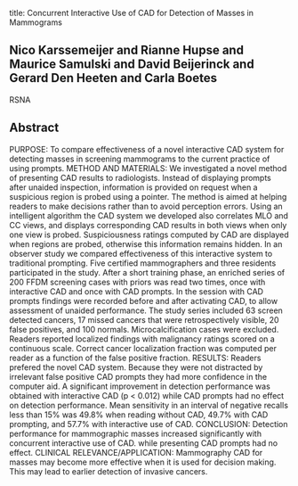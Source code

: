 title: Concurrent Interactive Use of CAD for Detection of Masses in Mammograms

## Nico Karssemeijer and Rianne Hupse and Maurice Samulski and David Beijerinck and Gerard Den Heeten and Carla Boetes
RSNA


## Abstract
PURPOSE: To compare effectiveness of a novel interactive CAD system for detecting masses in screening mammograms to the current practice of using prompts. METHOD AND MATERIALS: We investigated a novel method of presenting CAD results to radiologists. Instead of displaying prompts after unaided inspection, information is provided on request when a suspicious region is probed using a pointer. The method is aimed at helping readers to make decisions rather than to avoid perception errors. Using an intelligent algorithm the CAD system we developed also correlates MLO and CC views, and displays corresponding CAD results in both views when only one view is probed. Suspiciousness ratings computed by CAD are displayed when regions are probed, otherwise this information remains hidden. In an observer study we compared effectiveness of this interactive system to traditional prompting. Five certified mammographers and three residents participated in the study. After a short training phase, an enriched series of 200 FFDM screening cases with priors was read two times, once with interactive CAD and once with CAD prompts. In the session with CAD prompts findings were recorded before and after activating CAD, to allow assessment of unaided performance. The study series included 63 screen detected cancers, 17 missed cancers that were retrospectively visible, 20 false positives, and 100 normals. Microcalcification cases were excluded. Readers reported localized findings with malignancy ratings scored on a continuous scale. Correct cancer localization fraction was computed per reader as a function of the false positive fraction. RESULTS: Readers prefered the novel CAD system. Because they were not distracted by irrelevant false positive CAD prompts they had more confidence in the computer aid. A significant improvement in detection performance was obtained with interactive CAD (p < 0.012) while CAD prompts had no effect on detection performance. Mean sensitivity in an interval of negative recalls less than 15% was 49.8% when reading without CAD, 49.7% with CAD prompting, and 57.7% with interactive use of CAD. CONCLUSION: Detection performance for mammographic masses increased significantly with concurrent interactive use of CAD. while presenting CAD prompts had no effect. CLINICAL RELEVANCE/APPLICATION: Mammography CAD for masses may become more effective when it is used for decision making. This may lead to earlier detection of invasive cancers.

